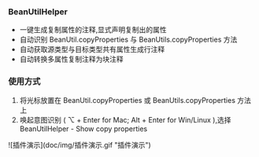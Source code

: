 <h3> BeanUtilHelper </h3>
<ul>
    <li>一键生成复制属性的注释,显式声明复制出的属性</li>
    <li>自动识别 BeanUtil.copyProperties 与 BeanUtils.copyProperties 方法</li>
    <li>自动获取源类型与目标类型共有属性生成行注释</li>
    <li>自动转换多属性复制注释为块注释</li>
</ul>
<h3>使用方式</h3>
<ol>
    <li>将光标放置在  BeanUtil.copyProperties 或 BeanUtils.copyProperties 方法上</li>
    <li>唤起意图识别 ( ⌥ + Enter for Mac; Alt + Enter for Win/Linux ),选择 BeanUtilHelper - Show copy properties</li>
</ol>
![插件演示](doc/img/插件演示.gif "插件演示")
